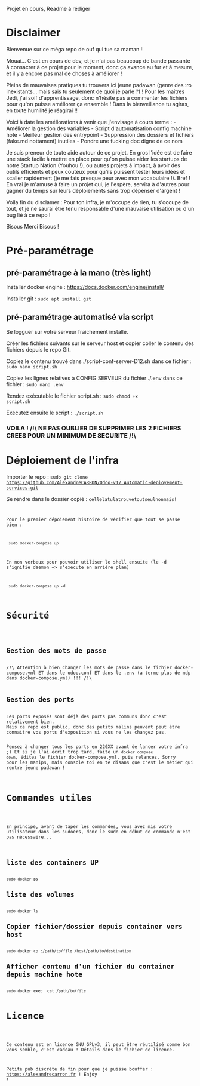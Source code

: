 Projet en cours, Readme à rédiger

<h1>Disclaimer</h1>

Bienvenue sur ce méga repo de ouf qui tue sa maman !! 

Mouai... C'est en cours de dev, et je n'ai pas beaucoup de bande passante à consacrer à ce projet pour le moment, donc ça avance au fur et à mesure, et il y a encore pas mal de choses à améliorer ! 

Pleins de mauvaises pratiques tu trouvera ici jeune padawan (genre des :ro inexistants... mais sais tu seulement de quoi je parle ?) !
Pour les maîtres Jedi, j'ai soif d'apprentissage, donc n'hésite pas à commenter les fichiers pour qu'on puisse améliorer ça ensemble ! Dans la bienveillance tu agiras, en toute humilité je réagirai !!

Voici à date les améliorations à venir que j'envisage à cours terme : 
    - Améliorer la gestion des variables
    - Script d'automatisation config machine hote
    - Meilleur gestion des entrypoint
    - Suppression des dossiers et fichiers (fake.md nottament) inutiles
    - Pondre une fucking doc digne de ce nom

Je suis preneur de toute aide autour de ce projet. En gros l'idée est de faire une stack facile à mettre en place pour qu'on puisse aider les startups de notre Startup Nation (Youhou !), ou autres projets à impact, à avoir des outils efficients et peux couteux pour qu'ils puissent tester leurs idées et scaller rapidement (je me fais presque peur avec mon vocabulaire !). Bref ! En vrai je m'amuse à faire un projet qui, je l'espère, servira à d'autres pour gagner du temps sur leurs déploiements sans trop dépenser d'argent !

Voila fin du disclamer : Pour ton infra, je m'occupe de rien, tu s'occupe de tout, et je ne saurai être tenu responsable d'une mauvaise utilisation ou d'un bug lié à ce repo !

Bisous Merci Bisous !

<h1>Pré-paramétrage</h1>

<h2>pré-paramétrage à la mano (très light)</h2>

Installer docker engine : <link>https://docs.docker.com/engine/install/</link>

Installer git : <code>sudo apt install git</code>

<h2>pré-paramétrage automatisé via script</h2>
Se logguer sur votre serveur fraichement installé.

Créer les fichiers suivants sur le serveur host et copier coller le contenu des fichiers depuis le repo Git. 

Copiez le contenu trouvé dans ./script-conf-server-D12.sh dans ce fichier : <code>sudo nano script.sh</code>

Copiez les lignes relatives à CONFIG SERVEUR du fichier ./.env dans ce fichier : <code>sudo nano .env</code>

Rendez exécutable le fichier script.sh : <code>sudo chmod +x script.sh</code>

Executez ensuite le script : <code>./script.sh</code>

<h3>VOILA ! /!\ NE PAS OUBLIER DE SUPPRIMER LES 2 FICHIERS CREES POUR UN MINIMUM DE SECURITE /!\</h3>



<h1>Déploiement de l'infra</h1>

Importer le repo : <code>sudo git clone https://github.com/AlexandreCARRON/Odoo-v17_Automatic-deployement-services.git</code>

Se rendre dans le dossier copié : <code>cellelatulatrouvetoutseulnonmais!</codde>

Pour le premier dépoiement histoire de vérifier que tout se passe bien : 

<code> sudo docker-compose up </code>

En non verbeux pour pouvoir utiliser le shell ensuite (le -d s'ignifie daemon => s'execute en arrière plan)

<code> sudo docker-compose up -d </code>

<h1>Sécurité</h1>

<h2>Gestion des mots de passe</h2> 
/!\ Attention à bien changer les mots de passe dans le fichier docker-compose.yml ET dans le odoo.conf ET dans le .env (a terme plus de mdp dans docker-compose.yml) !!! /!\

<h2>Gestion des ports</h2>
Les ports exposés sont déjà des ports pas communs donc c'est relativement bien. 
Mais ce repo est public, donc des petits malins peuvent peut être connaitre vos ports d'exposition si vous ne les changez pas. 

Pensez à changer tous les ports en 220XX avant de lancer votre infra ;) Et si je l'ai écrit trop tard, faite un <code>docker compose down</code>, éditez le fichier docker-compose.yml, puis relancez. Sorry pour les manips, mais console toi en te disans que c'est le métier qui rentre jeune padawan !

<h1>Commandes utiles</h1>

En principe, avant de taper les commandes, vous avez mis votre utilisateur dans les sudoers, donc le sudo en début de commande n'est pas nécessaire...

<h2>liste des containers UP</h2>
<code>sudo docker ps</code>
<h2>liste des volumes</h2>
<code>sudo docker ls</code>
<h2>Copier fichier/dossier depuis container vers host</h2>
<code>sudo docker cp <container_id>:/path/to/file /host/path/to/destination</code>
<h2>Afficher contenu d'un fichier du container depuis machine hote</h2>
<code>sudo docker exec <container_id> cat /path/to/file</code>

<h1>Licence</h1>

Ce contenu est en licence GNU GPLv3, il peut être réutilisé comme bon vous semble, c'est cadeau ! Détails dans le fichier de licence.

Petite pub discrète de fin pour que je puisse bouffer :  https://alexandrecarron.fr ! Enjoy !
